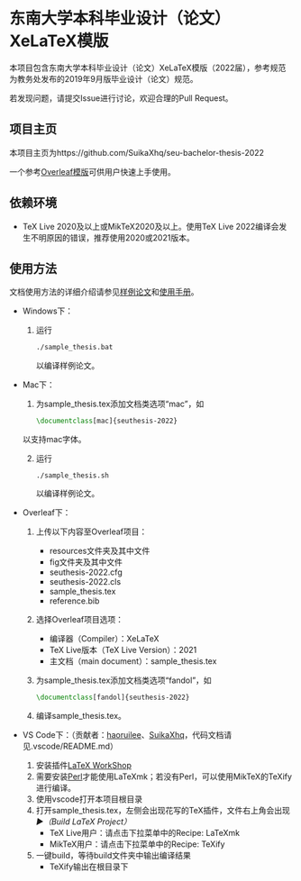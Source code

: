 # 东南大学本科毕业设计（论文）XeLaTeX模版

本项目包含东南大学本科毕业设计（论文）XeLaTeX模版（2022届），参考规范为教务处发布的2019年9月版毕业设计（论文）规范。

若发现问题，请提交Issue进行讨论，欢迎合理的Pull Request。

## 项目主页

本项目主页为https://github.com/SuikaXhq/seu-bachelor-thesis-2022

一个参考[Overleaf模版](https://www.overleaf.com/latex/templates/seu-bachelor-thesis-for-class-2022/zsysjvjqzhgx)可供用户快速上手使用。

## 依赖环境

- TeX Live 2020及以上或MikTeX2020及以上。使用TeX Live 2022编译会发生不明原因的错误，推荐使用2020或2021版本。

## 使用方法

文档使用方法的详细介绍请参见[样例论文](https://raw.github.com/SuikaXhq/seu-bachelor-thesis-2022/master/sample_thesis.pdf)和[使用手册](https://raw.github.com/SuikaXhq/seu-bachelor-thesis-2022/master/使用手册/seuthesis-2022-manual-1.0.5.pdf)。

- Windows下：

  1. 运行

     ```cmd
     ./sample_thesis.bat
     ```
     以编译样例论文。
- Mac下：

  1. 为sample_thesis.tex添加文档类选项“mac”，如

     ```latex
     \documentclass[mac]{seuthesis-2022}
     ```

  以支持mac字体。

  2. 运行

     ```shell
     ./sample_thesis.sh
     ```
     以编译样例论文。
- Overleaf下：

  1. 上传以下内容至Overleaf项目：

     - resources文件夹及其中文件
     - fig文件夹及其中文件
     - seuthesis-2022.cfg
     - seuthesis-2022.cls
     - sample_thesis.tex
     - reference.bib
  2. 选择Overleaf项目选项：

     - 编译器（Compiler）：XeLaTeX
     - TeX Live版本（TeX Live Version）：2021
     - 主文档（main document）：sample_thesis.tex
  3. 为sample_thesis.tex添加文档类选项“fandol”，如

     ```latex
     \documentclass[fandol]{seuthesis-2022}
     ```
  4. 编译sample_thesis.tex。
- VS Code下：（贡献者：[haoruilee](https://github.com/haoruilee)、[SuikaXhq](https://github.com/SuikaXhq)，代码文档请见.vscode/README.md）

  1. 安装插件[LaTeX WorkShop](https://marketplace.visualstudio.com/items?itemName=James-Yu.latex-workshop)
  2. 需要安装[Perl](https://strawberryperl.com/)才能使用LaTeXmk；若没有Perl，可以使用MikTeX的TeXify进行编译。
  3. 使用vscode打开本项目根目录
  4. 打开sample_thesis.tex，左侧会出现花写的TeX插件，文件右上角会出现 *▶︎（Build LaTeX Project）*
     - TeX Live用户：请点击下拉菜单中的Recipe: LaTeXmk
     - MikTeX用户：请点击下拉菜单中的Recipe: TeXify
  5. 一键build，等待build文件夹中输出编译结果
     - TeXify输出在根目录下
